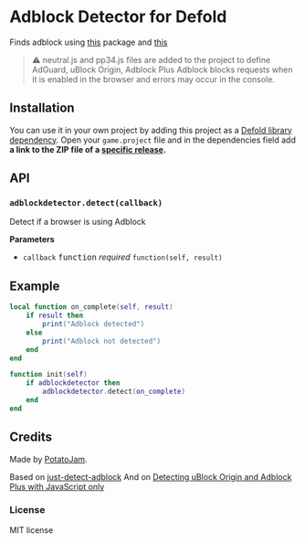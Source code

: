 # Adblock Detector for Defold

Finds adblock using [this](https://github.com/wmcmurray/just-detect-adblock) package and [this](https://incolumitas.com/2020/12/27/detecting-uBlock-Origin-and-Adblock-Plus-with-JavaScript-only/)

> &#x26a0;&#xfe0f; neutral.js and pp34.js files are added to the project to define AdGuard, uBlock Origin, Adblock Plus
> Adblock blocks requests when it is enabled in the browser and errors may occur in the console.

## Installation

You can use it in your own project by adding this project as a [Defold library dependency](http://www.defold.com/manuals/libraries/). Open your `game.project` file and in the dependencies field add **a link to the ZIP file of a [specific release](https://github.com/potatojam/defold-adblock-detector/tags).**

## API

### `adblockdetector.detect(callback)`

Detect if a browser is using Adblock

**Parameters**

- `callback` <kbd>function</kbd> _required_ `function(self, result)`

## Example

```lua
local function on_complete(self, result)
    if result then
        print("Adblock detected")
    else
        print("Adblock not detected")
    end
end

function init(self)
    if adblockdetector then
        adblockdetector.detect(on_complete)
    end
end
```

## Credits

Made by [PotatoJam](https://github.com/potatojam).

Based on [just-detect-adblock](https://github.com/wmcmurray/just-detect-adblock)
And on [Detecting uBlock Origin and Adblock Plus with JavaScript only](https://incolumitas.com/2020/12/27/detecting-uBlock-Origin-and-Adblock-Plus-with-JavaScript-only/)

### License

MIT license
